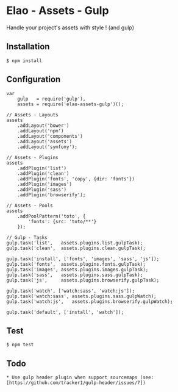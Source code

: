 # Elao - Assets - Gulp

Handle your project's assets with style ! (and gulp)


## Installation

    $ npm install


## Configuration

    var
        gulp   = require('gulp'),
        assets = require('elao-assets-gulp')();

    // Assets - Layouts
    assets
        .addLayout('bower')
        .addLayout('npm')
        .addLayout('components')
        .addLayout('assets')
        .addLayout('symfony');

    // Assets - Plugins
    assets
        .addPlugin('list')
        .addPlugin('clean')
        .addPlugin('fonts', 'copy', {dir: 'fonts'})
        .addPlugin('images')
        .addPlugin('sass')
        .addPlugin('browserify');

    // Assets - Pools
    assets
        .addPoolPattern('toto', {
            'fonts': {src: 'toto/**'}
        });

    // Gulp - Tasks
    gulp.task('list',   assets.plugins.list.gulpTask);
    gulp.task('clean',  assets.plugins.clean.gulpTask);

    gulp.task('install', ['fonts', 'images', 'sass', 'js']);
    gulp.task('fonts',  assets.plugins.fonts.gulpTask);
    gulp.task('images', assets.plugins.images.gulpTask);
    gulp.task('sass',   assets.plugins.sass.gulpTask);
    gulp.task('js',     assets.plugins.browserify.gulpTask);

    gulp.task('watch', ['watch:sass', 'watch:js']);
    gulp.task('watch:sass', assets.plugins.sass.gulpWatch);
    gulp.task('watch:js',   assets.plugins.browserify.gulpWatch);

    gulp.task('default', ['install', 'watch']);


## Test

    $ npm test


## Todo

    * Use gulp header plugin when support sourcemaps (see: [https://github.com/tracker1/gulp-header/issues/7])
